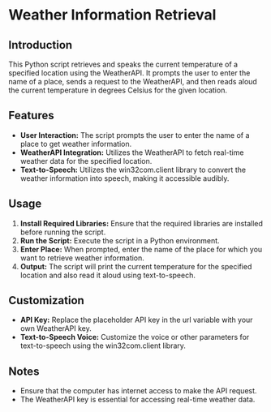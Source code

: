 # Weather Information Retrieval

## Introduction
This Python script retrieves and speaks the current temperature of a specified location using the WeatherAPI. It prompts the user to enter the name of a place, sends a request to the WeatherAPI, and then reads aloud the current temperature in degrees Celsius for the given location.

## Features
- **User Interaction:** The script prompts the user to enter the name of a place to get weather information.
- **WeatherAPI Integration:** Utilizes the WeatherAPI to fetch real-time weather data for the specified location.
- **Text-to-Speech:** Utilizes the win32com.client library to convert the weather information into speech, making it accessible audibly.

## Usage
1. **Install Required Libraries:** Ensure that the required libraries are installed before running the script.
2. **Run the Script:** Execute the script in a Python environment.
3. **Enter Place:** When prompted, enter the name of the place for which you want to retrieve weather information.
4. **Output:** The script will print the current temperature for the specified location and also read it aloud using text-to-speech.

## Customization
- **API Key:** Replace the placeholder API key in the url variable with your own WeatherAPI key.
- **Text-to-Speech Voice:** Customize the voice or other parameters for text-to-speech using the win32com.client library.

## Notes
- Ensure that the computer has internet access to make the API request.
- The WeatherAPI key is essential for accessing real-time weather data.
